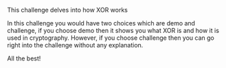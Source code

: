 This challenge delves into how XOR works

In this challenge you would have two choices which are demo and challenge, if you choose demo then it shows you what XOR is and how it is used in cryptography. However, if you choose challenge then you can go right into the challenge without any explanation.

All the best!